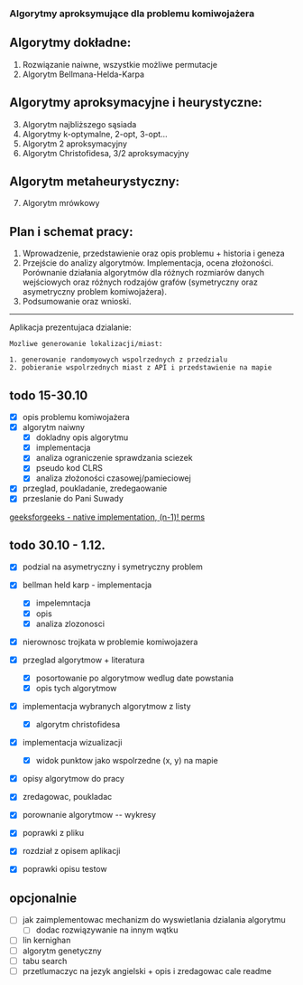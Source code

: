 ### Algorytmy aproksymujące dla problemu komiwojażera

## Algorytmy dokładne:

1.	Rozwiązanie naiwne, wszystkie możliwe permutacje
2.	Algorytm Bellmana-Helda-Karpa

## Algorytmy aproksymacyjne i heurystyczne:

3.	Algorytm najbliższego sąsiada
4.	Algorytmy k-optymalne, 2-opt, 3-opt…
5.	Algorytm 2 aproksymacyjny
6.	Algorytm Christofidesa, 3/2 aproksymacyjny

## Algorytm metaheurystyczny:

7. Algorytm mrówkowy

## Plan i schemat pracy:

1.	Wprowadzenie, przedstawienie oraz opis problemu + historia i geneza
2.	Przejście do analizy algorytmów. Implementacja, ocena złożoności. Porównanie działania algorytmów dla różnych rozmiarów danych wejściowych oraz różnych rodzajów grafów (symetryczny oraz asymetryczny problem komiwojażera).
3.	Podsumowanie oraz wnioski.


----------------------------------------------------------------------------------------------

Aplikacja prezentujaca dzialanie:

    Mozliwe generowanie lokalizacji/miast:

    1. generowanie randomyowych wspolrzednych z przedzialu
    2. pobieranie wspolrzednych miast z API i przedstawienie na mapie

## todo 15-30.10

- [X] opis problemu komiwojażera
- [X] algorytm naiwny
    - [X] dokladny opis algorytmu
    - [X] implementacja
    - [X] analiza ograniczenie sprawdzania sciezek
    - [X] pseudo kod CLRS
    - [X] analiza złożoności czasowej/pamieciowej
- [X] przeglad, poukladanie, zredegaowanie
- [X] przeslanie do Pani Suwady

[geeksforgeeks - native implementation, (n-1)! perms](https://www.geeksforgeeks.org/traveling-salesman-problem-tsp-implementation/)

## todo 30.10 - 1.12.

- [X] podzial na asymetryczny i symetryczny problem
- [X] bellman held karp - implementacja
  - [X] impelemntacja
  - [X] opis 
  - [X] analiza zlozonosci
- [X] nierownosc trojkata w problemie komiwojazera
- [X] przeglad algorytmow + literatura
  - [X] posortowanie po algorytmow wedlug date powstania
  - [X] opis tych algorytmow
- [X] implementacja wybranych algorytmow z listy
  - [X] algorytm christofidesa
- [X] implementacja wizualizacji
  - [X] widok punktow jako wspolrzedne (x, y) na mapie
- [X] opisy algorytmow do pracy
- [X] zredagowac, poukladac
- [X] porownanie algorytmow -- wykresy
- [X] poprawki z pliku
- [X] rozdział z opisem aplikacji
- [X] poprawki opisu testow 


## opcjonalnie


- [ ] jak zaimplementowac mechanizm do wyswietlania dzialania algorytmu
  - [ ] dodac rozwiązywanie na innym wątku
- [ ] lin kernighan
- [ ] algorytm genetyczny
- [ ] tabu search
- [ ] przetlumaczyc na jezyk angielski + opis i zredagowac cale readme
